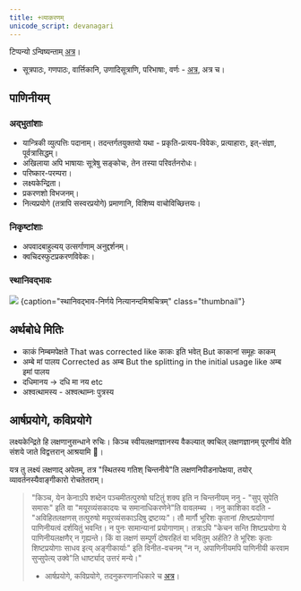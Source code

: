 ```yaml
---
title: +व्याकरणम्
unicode_script: devanagari
---
```


टिप्पन्यो ऽन्विष्यन्ताम् [अत्र](https://docs.google.com/spreadsheets/d/1YTU1e2CIeUXqsu06z_pfugpt3lkMeXeZLbLauOtksCQ/edit#gid=1755855185)।
- सूत्रपाठः, गणपाठः, वार्त्तिकानि, उणादिसूत्राणि, परिभाषाः, वर्णः - [अत्र](https://docs.google.com/spreadsheets/d/1208pyOsYiZlS5fmm8tYEq2qbCzqWgPnMYNUf1-1uRJM/edit#gid=0), अत्र च। 

## पाणिनीयम्
### अद्भुतांशाः
- यान्त्रिकी व्युत्पत्तिः पदानाम्। तदन्तर्गतयुक्तयो यथा - प्रकृति-प्रत्यय-विवेकः, प्रत्याहाराः, इत्-संज्ञा, पूर्वत्रासिद्धम्।
- अखिलाया अपि भाषायाः सूत्रेषु सङ्कोचः, तेन तस्या परिवर्तनरोधः। 
- परिष्कार-परम्परा। 
- लक्ष्यकेन्द्रिता।
- प्रकरणशो विभजनम्। 
- नित्यप्रयोगे (तत्रापि सस्वरप्रयोगे) प्रमाणानि, विशिष्य वाचोविच्छित्तयः।

### निकृष्टांशाः
- अपवादबाहुल्यय् उत्सर्गाणाम् अनुद्दर्शनम्। 
- क्वचिदस्फुटप्रकरणविवेकः।


### स्थानिवद्भावः
![](images/sthAnivad-bhAva-nirNayaH.png)
{caption="स्थानिवद्भाव-निर्णये नित्यानन्दमिश्रचित्रम्" class="thumbnail"}

## अर्थबोधे मितिः
- काकं निम्बमपेक्षते  That was corrected like काकः इति भवेत्  But काकानां समूहः काकम्
- अम्बे मां पालय  Corrected as अम्ब But the splitting in the initial usage like अम्ब इमां पालय 
- दधिमानय -> दधि मा नय etc
- अश्वत्थामस्य - अश्वत्थाम्नः पुत्रस्य


## आर्षप्रयोगे, कविप्रयोगे
लक्ष्यकेन्द्रिते हि लक्षणानुसन्धाने रुचिः। किञ्च स्वीयलक्षणज्ञानस्य वैकल्यात् क्वचिल् लक्षणज्ञानम् पूरणीयं वेति संशये जाते विद्वत्तरान् आश्रयामि 🙏।  

यत्र तु लक्ष्यं लक्षणाद् अपेतम्, तत्र "स्थितस्य गतिश् चिन्तनीये"ति लक्षणनिपीडनापेक्षया, तयोर् व्यावर्तनस्यैवाङ्गीकारो रोचतेतराम्। 

  
> "किञ्च, येन केनाऽपि शब्देन पञ्चमीतत्पुरुषो घटितुं शक्य इति न चिन्तनीयम् ननु \- "सुप् सुपेति समासः" इति वा "मयूरव्यंसकादयः च समानाधिकरणेने"ति वावलम्ब्य । ननु काशिका वदति \- "अविहितलक्षणस् तत्पुरुषो मयूरव्यंसकाऽदिषु द्रष्टव्यः"। तौ मार्गौ भूरिशः कृतानां *शिष्ट*प्रयोगाणां पाणिनीयत्वं दर्शयितुं भवन्ति। न पुनः सामान्यानां प्रयोगाणाम्।  तत्राऽपि "केचन सन्ति शिष्टप्रयोगा ये पाणिनीयलक्षणैर् न गृह्यन्ते। किं वा लक्षणं सम्पूर्णं दोषरहितं वा भवितुम् अर्हति? ते भूरिशः कृताः शिष्टप्रयोगाः साधव इत्य् अङ्गीकार्याः" इति विनीत-वचनम् "न न, अपाणिनीयमपि पाणिनीयी करवाम सुप्सुपेत्य् उक्वे"ति धार्ष्ट्याद् उत्तरं‌ मन्ये।"
>
> - आर्षप्रयोगे, कविप्रयोगे, तदनुकरणानधिकारे च [अत्र](https://groups.google.com/forum/#!topic/padyadhaaraa/eBu3b4_koo0)।

